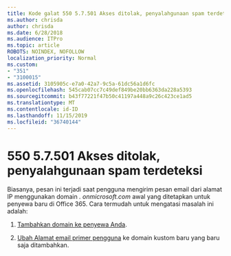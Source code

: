 ```yaml
---
title: Kode galat 550 5.7.501 Akses ditolak, penyalahgunaan spam terdeteksi
ms.author: chrisda
author: chrisda
ms.date: 6/28/2018
ms.audience: ITPro
ms.topic: article
ROBOTS: NOINDEX, NOFOLLOW
localization_priority: Normal
ms.custom:
- "351"
- "3100015"
ms.assetid: 3105905c-e7a0-42a7-9c5a-61dc56a1d6fc
ms.openlocfilehash: 545cab07cc7c49def849be20bb6363da228a5393
ms.sourcegitcommit: b43f77221f47b50c41197a448a9c26c423ce1ad5
ms.translationtype: MT
ms.contentlocale: id-ID
ms.lasthandoff: 11/15/2019
ms.locfileid: "36740144"
---
```

# <a name="550-57501-access-denied-spam-abuse-detected"></a>550 5.7.501 Akses ditolak, penyalahgunaan spam terdeteksi

Biasanya, pesan ini terjadi saat pengguna mengirim pesan email dari alamat IP menggunakan domain *. onmicrosoft.com* awal yang ditetapkan untuk penyewa baru di Office 365. Cara termudah untuk mengatasi masalah ini adalah:

1. [Tambahkan domain ke penyewa Anda](https://docs.microsoft.com//office365/admin/setup/add-domain).

2. [Ubah Alamat email primer pengguna](https://docs.microsoft.com//office365/admin/add-users/change-a-user-name-and-email-address) ke domain kustom baru yang baru saja ditambahkan.
